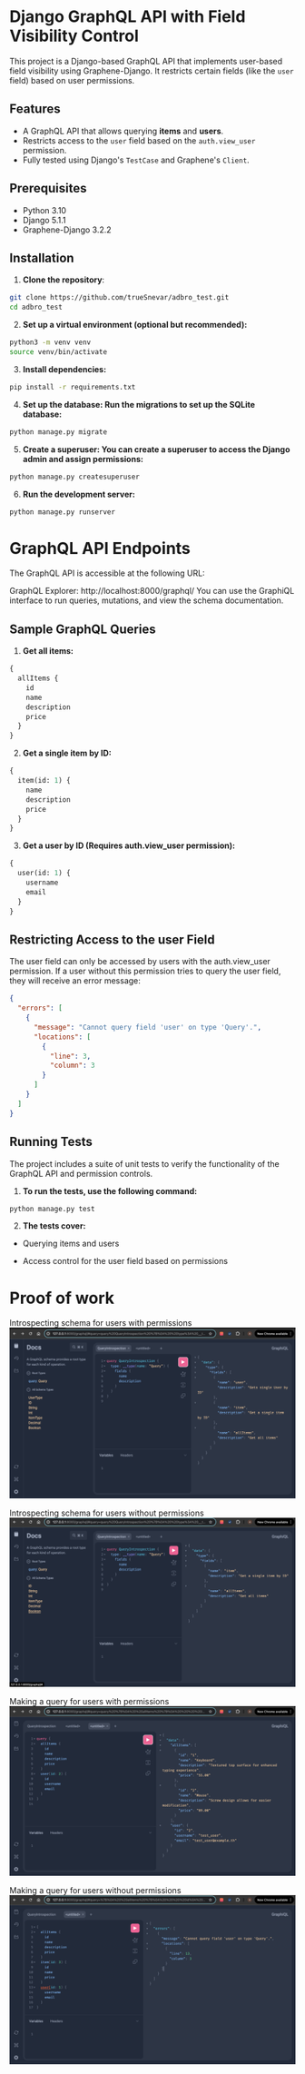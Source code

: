 # Django GraphQL API with Field Visibility Control

This project is a Django-based GraphQL API that implements user-based field visibility using Graphene-Django. 
It restricts certain fields (like the `user` field) based on user permissions.

## Features

- A GraphQL API that allows querying **items** and **users**.
- Restricts access to the `user` field based on the `auth.view_user` permission.
- Fully tested using Django's `TestCase` and Graphene's `Client`.

## Prerequisites

- Python 3.10
- Django 5.1.1
- Graphene-Django 3.2.2


## Installation

1. **Clone the repository**:
```bash
git clone https://github.com/trueSnevar/adbro_test.git
cd adbro_test
```

2. **Set up a virtual environment (optional but recommended):**

```bash
python3 -m venv venv
source venv/bin/activate
```

3. **Install dependencies:**

```bash
pip install -r requirements.txt
```

4. **Set up the database: Run the migrations to set up the SQLite database:**
```bash
python manage.py migrate
```

5. **Create a superuser: You can create a superuser to access the Django admin and assign permissions:**

```bash
python manage.py createsuperuser
```

6. **Run the development server:**

```bash
python manage.py runserver
```

# GraphQL API Endpoints
The GraphQL API is accessible at the following URL:

GraphQL Explorer: http://localhost:8000/graphql/
You can use the GraphiQL interface to run queries, mutations, and view the schema documentation.

## Sample GraphQL Queries
1. **Get all items:**

```graphql
{
  allItems {
    id
    name
    description
    price
  }
}
```

2. **Get a single item by ID:**

```graphql
{
  item(id: 1) {
    name
    description
    price
  }
}
```

3. **Get a user by ID (Requires auth.view_user permission):**

```graphql
{
  user(id: 1) {
    username
    email
  }
}
```

## Restricting Access to the user Field
The user field can only be accessed by users with the auth.view_user permission. If a user without this permission tries to query the user field, they will receive an error message:

```json
{
  "errors": [
    {
      "message": "Cannot query field 'user' on type 'Query'.",
      "locations": [
        {
          "line": 3,
          "column": 3
        }
      ]
    }
  ]
}
```

## Running Tests
The project includes a suite of unit tests to verify the functionality of the GraphQL API and permission controls.

1. **To run the tests, use the following command:**

```bash
python manage.py test
```

2. **The tests cover:**

 - Querying items and users

 - Access control for the user field based on permissions

# Proof of work

Introspecting schema for users with permissions
![Introspection for user with perm](./images/Introspection_for_user_with_perm.png)

Introspecting schema for users without permissions
![Introspection for user without perm](./images/Introspection_for_user_without_perm.png)

Making a query for users with permissions
![Query for user with perm](./images/query_for_user_with_perm.png)

Making a query for users without permissions
![Query for user without perm](./images/query_for_user_without_perm.png)